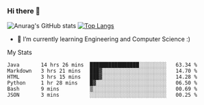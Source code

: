 ### Hi there 👋

![Anurag's GitHub stats](https://github-readme-stats.vercel.app/api?username=MatteoIorio11&show_icons=true&theme=dark) 
[![Top Langs](https://github-readme-stats.vercel.app/api/top-langs/?username=MatteoIorio11&theme=dark)](https://github.com/MatteoIorio11/github-readme-stats)

- 🌱 I’m currently learning Engineering and Computer Science :)

<!--
**MatteoIorio11/MatteoIorio11** is a ✨ _special_ ✨ repository because its `README.md` (this file) appears on your GitHub profile.

Here are some ideas to get you started:

- 🔭 I’m currently working on ...
- 🌱 I’m currently learning ...
- 👯 I’m looking to collaborate on ...
- 🤔 I’m looking for help with ...
- 💬 Ask me about ...
- 📫 How to reach me: ...
- 😄 Pronouns: ...
- ⚡ Fun fact: ...
-->
My Stats
<!--START_SECTION:waka-->

```text
Java       14 hrs 26 mins  ████████████████░░░░░░░░░   63.34 %
Markdown   3 hrs 21 mins   ███▓░░░░░░░░░░░░░░░░░░░░░   14.70 %
HTML       3 hrs 15 mins   ███▓░░░░░░░░░░░░░░░░░░░░░   14.28 %
Python     1 hr 28 mins    █▓░░░░░░░░░░░░░░░░░░░░░░░   06.50 %
Bash       9 mins          ▒░░░░░░░░░░░░░░░░░░░░░░░░   00.69 %
JSON       3 mins          ░░░░░░░░░░░░░░░░░░░░░░░░░   00.25 %
```

<!--END_SECTION:waka-->
